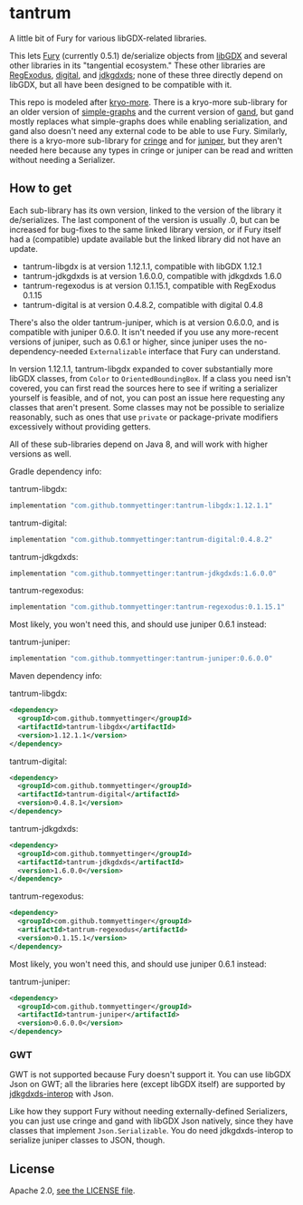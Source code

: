 # tantrum

A little bit of Fury for various libGDX-related libraries.

This lets [Fury](https://fury.apache.org) (currently 0.5.1) de/serialize objects from [libGDX](https://libgdx.com) and several
other libraries in its "tangential ecosystem." These other libraries are
[RegExodus](https://github.com/tommyettinger/RegExodus), [digital](https://github.com/tommyettinger/digital),
and [jdkgdxds](https://github.com/tommyettinger/jdkgdxds); none of these three directly depend on libGDX, but all have been
designed to be compatible with it.

This repo is modeled after [kryo-more](https://github.com/tommyettinger/kryo-more). There is a kryo-more sub-library
for an older version of [simple-graphs](https://github.com/earlygrey/simple-graphs) and the current version of
[gand](https://github.com/tommyettinger/gand), but gand mostly replaces what simple-graphs does while enabling
serialization, and gand also doesn't need any external code to be able to use Fury.
Similarly, there is a kryo-more sub-library for [cringe](https://github.com/tommyettinger/cringe) and for
[juniper](https://github.com/tommyettinger/juniper), but they aren't
needed here because any types in cringe or juniper can be read and written without
needing a Serializer.

## How to get

Each sub-library has its own version, linked to the version of the library it de/serializes.
The last component of the version is usually .0, but can be increased for bug-fixes to the same linked library version,
or if Fury itself had a (compatible) update available but the linked library did not have an update.

  - tantrum-libgdx is at version 1.12.1.1, compatible with libGDX 1.12.1
  - tantrum-jdkgdxds is at version 1.6.0.0, compatible with jdkgdxds 1.6.0
  - tantrum-regexodus is at version 0.1.15.1, compatible with RegExodus 0.1.15
  - tantrum-digital is at version 0.4.8.2, compatible with digital 0.4.8

There's also the older tantrum-juniper, which is at version 0.6.0.0, and is compatible with juniper 0.6.0.
It isn't needed if you use any more-recent versions of juniper, such as 0.6.1 or higher, since juniper uses
the no-dependency-needed `Externalizable` interface that Fury can understand.

In version 1.12.1.1, tantrum-libgdx expanded to cover substantially more libGDX classes, from `Color` to
`OrientedBoundingBox`. If a class you need isn't covered, you can first read the sources here to see if writing a
serializer yourself is feasible, and of not, you can post an issue here requesting any classes that aren't present.
Some classes may not be possible to serialize reasonably, such as ones that use `private` or package-private
modifiers excessively without providing getters.

All of these sub-libraries depend on Java 8, and will work with higher versions as well.

Gradle dependency info:

tantrum-libgdx:

```gradle
implementation "com.github.tommyettinger:tantrum-libgdx:1.12.1.1"
```

tantrum-digital:

```gradle
implementation "com.github.tommyettinger:tantrum-digital:0.4.8.2"
```

tantrum-jdkgdxds:

```gradle
implementation "com.github.tommyettinger:tantrum-jdkgdxds:1.6.0.0"
```

tantrum-regexodus:

```gradle
implementation "com.github.tommyettinger:tantrum-regexodus:0.1.15.1"
```

Most likely, you won't need this, and should use juniper 0.6.1 instead:

tantrum-juniper:

```gradle
implementation "com.github.tommyettinger:tantrum-juniper:0.6.0.0"
```

Maven dependency info:

tantrum-libgdx:

```xml
<dependency>
  <groupId>com.github.tommyettinger</groupId>
  <artifactId>tantrum-libgdx</artifactId>
  <version>1.12.1.1</version>
</dependency>
```

tantrum-digital:

```xml
<dependency>
  <groupId>com.github.tommyettinger</groupId>
  <artifactId>tantrum-digital</artifactId>
  <version>0.4.8.1</version>
</dependency>
```

tantrum-jdkgdxds:

```xml
<dependency>
  <groupId>com.github.tommyettinger</groupId>
  <artifactId>tantrum-jdkgdxds</artifactId>
  <version>1.6.0.0</version>
</dependency>
```

tantrum-regexodus:

```xml
<dependency>
  <groupId>com.github.tommyettinger</groupId>
  <artifactId>tantrum-regexodus</artifactId>
  <version>0.1.15.1</version>
</dependency>
```

Most likely, you won't need this, and should use juniper 0.6.1 instead:

tantrum-juniper:

```xml
<dependency>
  <groupId>com.github.tommyettinger</groupId>
  <artifactId>tantrum-juniper</artifactId>
  <version>0.6.0.0</version>
</dependency>
```

### GWT

GWT is not supported because Fury doesn't support it. You can use libGDX Json on GWT;
all the libraries here (except libGDX itself) are supported by [jdkgdxds-interop](https://github.com/tommyettinger/jdkgdxds_interop) with Json.

Like how they support Fury without needing externally-defined Serializers, you can just use cringe
and gand with libGDX Json natively, since they have classes that implement `Json.Serializable`.
You do need jdkgdxds-interop to serialize juniper classes to JSON, though.

## License

Apache 2.0, [see the LICENSE file](LICENSE).